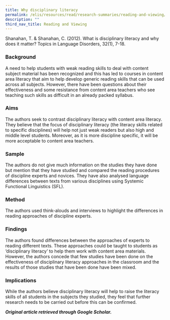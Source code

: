 ```yaml
---
title: Why disciplinary literacy
permalink: /elis/resources/read/research-summaries/reading-and-viewing/why-disciplinary-literacy/
description: ""
third_nav_title: Reading and Viewing
---
```

Shanahan, T. & Shanahan, C. (2012). What is disciplinary literacy and why does it matter? Topics in Language Disorders, 32(1), 7-18.

### Background

A need to help students with weak reading skills to deal with content subject material has been recognized and this has led to courses in content area literacy that aim to help develop generic reading skills that can be used across all subjects. However, there have been questions about their effectiveness and some resistance from content area teachers who see teaching such skills as difficult in an already packed syllabus.

### Aims

The authors seek to contrast disciplinary literacy with content area literacy. They believe that the focus of disciplinary literacy (the literacy skills related to specific disciplines) will help not just weak readers but also high and middle level students. Moreover, as it is more discipline specific, it will be more acceptable to content area teachers.

### Sample

The authors do not give much information on the studies they have done but mention that they have studied and compared the reading procedures of discipline experts and novices. They have also analysed language differences between texts from various disciplines using Systemic Functional Linguistics (SFL).

### Method

The authors used think-alouds and interviews to highlight the differences in reading approaches of discipline experts.

### Findings

The authors found differences between the approaches of experts to reading different texts. These approaches could be taught to students as ‘disciplinary literacy’ to help them work with content area materials. However, the authors concede that few studies have been done on the effectiveness of disciplinary literacy approaches in the classroom and the results of those studies that have been done have been mixed.

### Implications

While the authors believe disciplinary literacy will help to raise the literacy skills of all students in the subjects they studied, they feel that further research needs to be carried out before this can be confirmed.


_**Original article retrieved through Google Scholar.**_  
